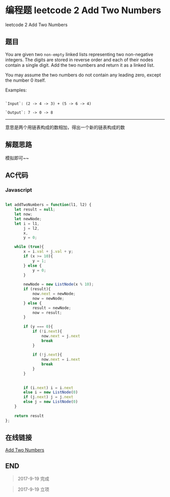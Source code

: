 # 编程题 leetcode 2 Add Two Numbers

leetcode 2 Add Two Numbers

## 题目

You are given two `non-empty` linked lists representing two non-negative integers. The digits are stored in reverse order and each of their nodes contain a single digit. Add the two numbers and return it as a linked list.

You may assume the two numbers do not contain any leading zero, except the number 0 itself.

Examples:

```

`Input`: (2 -> 4 -> 3) + (5 -> 6 -> 4)

`Output`: 7 -> 0 -> 8

```

-----

意思是两个用链表构成的数相加，得出一个新的链表构成的数

## 解题思路

模拟即可~~

## AC代码

### Javascript

``` javascript

let addTwoNumbers = function(l1, l2) {
    let result = null;
    let now;
    let newNode;
    let i = l1, 
        j = l2, 
        x, 
        y = 0;

    while (true){
        x = i.val + j.val + y;
        if (x >= 10){
            y = 1;
        } else {
            y = 0;
        }
        
        newNode = new ListNode(x % 10);
        if (result){
            now.next = newNode;
            now = newNode;
        } else {
            result = newNode;
            now = result;
        }
        
        if (y === 0){
            if (!i.next){
                now.next = j.next
                break
            }
    
            if (!j.next){
                now.next = i.next
                break
            }
        }
        
        
        if (i.next) i = i.next
        else i = new ListNode(0)
        if (j.next) j = j.next
        else j = new ListNode(0)
    }
    
    return result
};

```

## 在线链接

[Add Two Numbers](https://leetcode.com/problems/add-two-numbers)

## END

> 2017-9-19 完成

> 2017-9-19 立项
